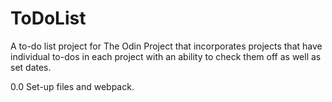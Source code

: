 # ToDoList
A to-do list project for The Odin Project that incorporates projects that have individual to-dos in each project with an ability to check them off as well as set dates.

0.0 Set-up files and webpack.